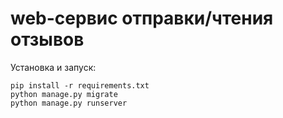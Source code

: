 web-сервис отправки/чтения отзывов
=================
Установка и запуск:
```shell
pip install -r requirements.txt
python manage.py migrate
python manage.py runserver
```
